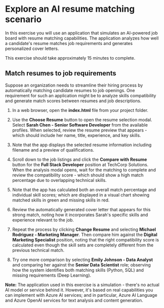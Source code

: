 # Explore an AI resume matching scenario
 
In this exercise you will use an application that simulates an AI-powered job board with resume matching capabilities. The application analyzes how well a candidate's resume matches job requirements and generates personalized cover letters.
 
This exercise should take approximately 15 minutes to complete.
 
## Match resumes to job requirements
 
Suppose an organization needs to streamline their hiring process by automatically matching candidate resumes to job openings. One requirement for such an application might be to analyze skills compatibility and generate match scores between resumes and job descriptions.
 
1. In a web browser, open the **index.html** file from your project folder.
 
2. Use the **Choose Resume** button to open the resume selection modal. Select **Sarah Chen - Senior Software Developer** from the available profiles. When selected, review the resume preview that appears - which should include her name, title, experience, and key skills.
 
3. Note that the app displays the selected resume information including filename and a preview of qualifications.
 
4. Scroll down to the job listings and click the **Compare with Resume** button for the **Full Stack Developer** position at TechCorp Solutions. When the analysis modal opens, wait for the matching to complete and review the compatibility score - which should show a high match percentage due to overlapping technical skills.
 
5. Note that the app has calculated both an overall match percentage and individual skill scores; which are displayed in a visual chart showing matched skills in green and missing skills in red.
 
6. Review the automatically generated cover letter that appears for this strong match, noting how it incorporates Sarah's specific skills and experience relevant to the job.
 
7. Repeat the process by clicking **Change Resume** and selecting **Michael Rodriguez - Marketing Manager**. Then compare him against the **Digital Marketing Specialist** position, noting that the right compatibility score is calculated even though the skill sets are completely different from the previous technical match.
 
8. Try one more comparison by selecting **Emily Johnson - Data Analyst** and comparing her against the **Senior Data Scientist** role; observing how the system identifies both matching skills (Python, SQL) and missing requirements (Deep Learning).
 
**Note:** The application used in this exercise is a simulation - there's no actual AI model or service behind it. However, it's based on real capabilities you can implement with Azure AI services; and in particular, Azure AI Language and Azure OpenAI services for text analysis and content generation.
